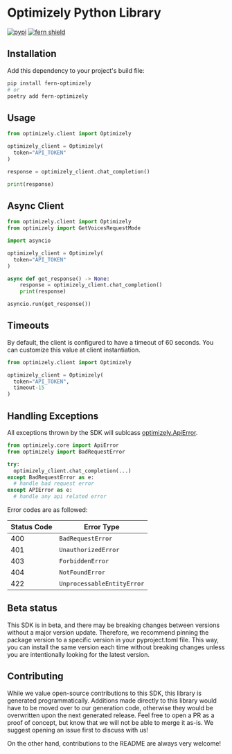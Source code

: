 
# Optimizely Python Library

[![pypi](https://img.shields.io/pypi/v/fern-optimizely.svg)](https://pypi.python.org/pypi/fern-optimizely)
[![fern shield](https://img.shields.io/badge/%F0%9F%8C%BF-SDK%20generated%20by%20Fern-brightgreen)](https://github.com/fern-api/fern)

## Installation

Add this dependency to your project's build file:

```bash
pip install fern-optimizely
# or
poetry add fern-optimizely
```

## Usage

```python
from optimizely.client import Optimizely

optimizely_client = Optimizely(
  token="API_TOKEN"
)

response = optimizely_client.chat_completion()

print(response)
```

## Async Client

```python
from optimizely.client import Optimizely
from optimizely import GetVoicesRequestMode

import asyncio

optimizely_client = Optimizely(
  token="API_TOKEN"
)

async def get_response() -> None:
    response = optimizely_client.chat_completion()
    print(response)

asyncio.run(get_response())
```

## Timeouts
By default, the client is configured to have a timeout of 60 seconds. You can customize this value at client instantiation. 

```python
from optimizely.client import Optimizely

optimizely_client = Optimizely(
  token="API_TOKEN",
  timeout-15
)
```

## Handling Exceptions
All exceptions thrown by the SDK will sublcass [optimizely.ApiError](./src/optimizely/core/api_error.py). 

```python
from optimizely.core import ApiError
from optimizely import BadRequestError

try:
  optimizely_client.chat_completion(...)
except BadRequestError as e: 
  # handle bad request error
except APIError as e:  
  # handle any api related error
```

Error codes are as followed:

| Status Code | Error Type                 |
| ----------- | -------------------------- |
| 400         | `BadRequestError`          |
| 401         | `UnauthorizedError`        |
| 403         | `ForbiddenError`           |
| 404         | `NotFoundError`            |
| 422         | `UnprocessableEntityError` |

## Beta status

This SDK is in beta, and there may be breaking changes between versions without a major version update. Therefore, we recommend pinning the package version to a specific version in your pyproject.toml file. This way, you can install the same version each time without breaking changes unless you are intentionally looking for the latest version.

## Contributing

While we value open-source contributions to this SDK, this library is generated programmatically. Additions made directly to this library would have to be moved over to our generation code, otherwise they would be overwritten upon the next generated release. Feel free to open a PR as a proof of concept, but know that we will not be able to merge it as-is. We suggest opening an issue first to discuss with us!

On the other hand, contributions to the README are always very welcome!
